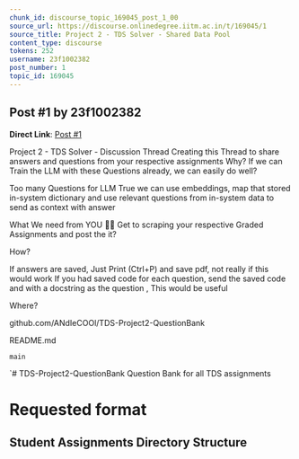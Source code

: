 ```yaml
---
chunk_id: discourse_topic_169045_post_1_00
source_url: https://discourse.onlinedegree.iitm.ac.in/t/169045/1
source_title: Project 2 - TDS Solver - Shared Data Pool
content_type: discourse
tokens: 252
username: 23f1002382
post_number: 1
topic_id: 169045
---
```


## Post #1 by 23f1002382

**Direct Link**: [Post #1](https://discourse.onlinedegree.iitm.ac.in/t/169045/1)

Project 2 - TDS Solver - Discussion Thread
Creating this Thread to share answers and questions from your respective assignments
Why? 
If we can Train the LLM with these Questions already, we can easily do well?

Too many Questions for LLM 
True we can use embeddings, map that stored in-system dictionary and use relevant questions from in-system data to send as context with answer

What We need from YOU 🫵🏽
Get to scraping your respective Graded Assignments and post the it?

How?

If answers are saved, Just Print (Ctrl+P) and save pdf, not really if this would work
If you had saved code for each question, send the saved code and with a docstring as the question , This would be useful

Where?

github.com/ANdIeCOOl/TDS-Project2-QuestionBank

README.md

`main`

`# TDS-Project2-QuestionBank
Question Bank for all TDS assignments

# Requested format
## Student Assignments Directory Structure
